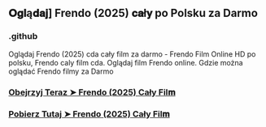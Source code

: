 ## 𝐎𝐠𝐥ą𝐝𝐚𝐣] Frendo (2025) 𝐜𝐚ł𝐲 po Polsku za Darmo

### .github

Oglądaj Frendo (2025) cda cały film za darmo - Frendo Film Online HD po polsku, Frendo caly film cda. Oglądaj film Frendo online. Gdzie można oglądać Frendo filmy za Darmo

### [Obejrzyj Teraz ➤ Frendo (2025) Cały Fil𝐦](https://epicscreen.fun/pl/movie/713364/clown-in-a-cornfield.gito❤️)

### [Pobierz Tutaj ➤ Frendo (2025) Cały Fil𝐦](https://epicscreen.fun/pl/movie/713364/clown-in-a-cornfield.gito❤️)

